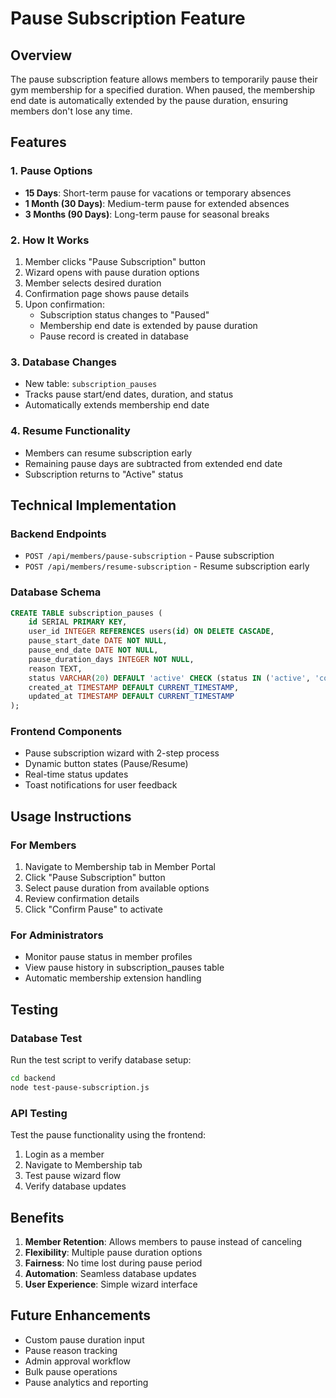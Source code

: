 # Pause Subscription Feature

## Overview
The pause subscription feature allows members to temporarily pause their gym membership for a specified duration. When paused, the membership end date is automatically extended by the pause duration, ensuring members don't lose any time.

## Features

### 1. Pause Options
- **15 Days**: Short-term pause for vacations or temporary absences
- **1 Month (30 Days)**: Medium-term pause for extended absences
- **3 Months (90 Days)**: Long-term pause for seasonal breaks

### 2. How It Works
1. Member clicks "Pause Subscription" button
2. Wizard opens with pause duration options
3. Member selects desired duration
4. Confirmation page shows pause details
5. Upon confirmation:
   - Subscription status changes to "Paused"
   - Membership end date is extended by pause duration
   - Pause record is created in database

### 3. Database Changes
- New table: `subscription_pauses`
- Tracks pause start/end dates, duration, and status
- Automatically extends membership end date

### 4. Resume Functionality
- Members can resume subscription early
- Remaining pause days are subtracted from extended end date
- Subscription returns to "Active" status

## Technical Implementation

### Backend Endpoints
- `POST /api/members/pause-subscription` - Pause subscription
- `POST /api/members/resume-subscription` - Resume subscription early

### Database Schema
```sql
CREATE TABLE subscription_pauses (
    id SERIAL PRIMARY KEY,
    user_id INTEGER REFERENCES users(id) ON DELETE CASCADE,
    pause_start_date DATE NOT NULL,
    pause_end_date DATE NOT NULL,
    pause_duration_days INTEGER NOT NULL,
    reason TEXT,
    status VARCHAR(20) DEFAULT 'active' CHECK (status IN ('active', 'completed', 'cancelled')),
    created_at TIMESTAMP DEFAULT CURRENT_TIMESTAMP,
    updated_at TIMESTAMP DEFAULT CURRENT_TIMESTAMP
);
```

### Frontend Components
- Pause subscription wizard with 2-step process
- Dynamic button states (Pause/Resume)
- Real-time status updates
- Toast notifications for user feedback

## Usage Instructions

### For Members
1. Navigate to Membership tab in Member Portal
2. Click "Pause Subscription" button
3. Select pause duration from available options
4. Review confirmation details
5. Click "Confirm Pause" to activate

### For Administrators
- Monitor pause status in member profiles
- View pause history in subscription_pauses table
- Automatic membership extension handling

## Testing

### Database Test
Run the test script to verify database setup:
```bash
cd backend
node test-pause-subscription.js
```

### API Testing
Test the pause functionality using the frontend:
1. Login as a member
2. Navigate to Membership tab
3. Test pause wizard flow
4. Verify database updates

## Benefits

1. **Member Retention**: Allows members to pause instead of canceling
2. **Flexibility**: Multiple pause duration options
3. **Fairness**: No time lost during pause period
4. **Automation**: Seamless database updates
5. **User Experience**: Simple wizard interface

## Future Enhancements

- Custom pause duration input
- Pause reason tracking
- Admin approval workflow
- Bulk pause operations
- Pause analytics and reporting
